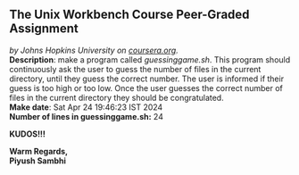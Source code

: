 ## The Unix Workbench Course Peer-Graded Assignment
*by Johns Hopkins University on [coursera.org](https://www.coursera.org/).*
\
**Description**: make a program called *guessinggame.sh*. This program should continuously ask the user to guess the number of files in the current directory, until they guess the correct number. The user is informed if their guess is too high or too low. Once the user guesses the correct number of files in the current directory they should be congratulated.
\
**Make date**: Sat Apr 24 19:46:23 IST 2024
\
**Number of lines in guessinggame.sh:** 24

**KUDOS!!!**

**Warm Regards,**
\
**Piyush Sambhi**
